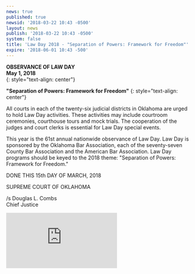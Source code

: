 ```yaml
---
news: true
published: true
newsid: '2018-03-22 10:43 -0500'
layout: news
publish: '2018-03-22 10:43 -0500'
system: false
title: 'Law Day 2018 - "Separation of Powers: Framework for Freedom"'
expire: '2018-06-01 10:43 -500'
---
```

**OBSERVANCE OF LAW DAY**  
**May 1, 2018**  
{: style="text-align: center"}

**"Separation of Powers: Framework for Freedom"**
{: style="text-align: center"}

All courts in each of the twenty-six judicial districts in Oklahoma are urged to hold Law Day activities. These activities may include courtroom ceremonies, courthouse tours and mock trials. The cooperation of the judges and court clerks is essential for Law Day special events.

This year is the 61st annual nationwide observance of Law Day. Law Day is sponsored by the Oklahoma Bar Association, each of the seventy-seven County Bar Association and the American Bar Association. Law Day programs should be keyed to the 2018 theme: "Separation of Powers: Framework for Freedom."

DONE THIS 15th DAY OF MARCH, 2018

SUPREME COURT OF OKLAHOMA

/s Douglas L. Combs  
Chief Justice

<div style='max-width: 560px'>
<iframe width="auto" height="auto" src="https://www.youtube.com/embed/miuCIsu3TS0?rel=0" frameborder="0" allow="autoplay; encrypted-media" allowfullscreen></iframe>
</div>
